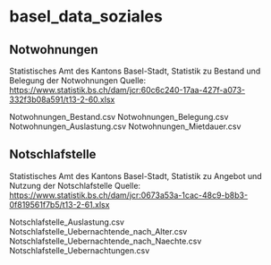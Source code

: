 # basel_data_soziales

## Notwohnungen
Statistisches Amt des Kantons Basel-Stadt, Statistik zu Bestand und Belegung der Notwohnungen
Quelle: https://www.statistik.bs.ch/dam/jcr:60c6c240-17aa-427f-a073-332f3b08a591/t13-2-60.xlsx

Notwohnungen_Bestand.csv
Notwohnungen_Belegung.csv
Notwohnungen_Auslastung.csv
Notwohnungen_Mietdauer.csv

## Notschlafstelle
Statistisches Amt des Kantons Basel-Stadt, Statistik zu Angebot und Nutzung der Notschlafstelle
Quelle: https://www.statistik.bs.ch/dam/jcr:0673a53a-1cac-48c9-b8b3-0f819561f7b5/t13-2-61.xlsx

Notschlafstelle_Auslastung.csv
Notschlafstelle_Uebernachtende_nach_Alter.csv
Notschlafstelle_Uebernachtende_nach_Naechte.csv
Notschlafstelle_Uebernachtungen.csv





